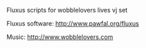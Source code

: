 Fluxus scripts for wobblelovers lives vj set

Fluxus software:
http://www.pawfal.org/fluxus

Music:
http://www.wobblelovers.com
